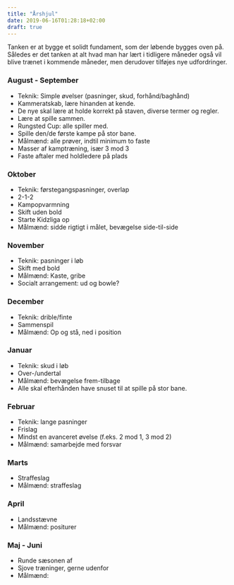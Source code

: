 ```yaml
---
title: "Årshjul"
date: 2019-06-16T01:28:18+02:00
draft: true
---
```


Tanken er at bygge et solidt fundament, som der løbende bygges oven på.
Således er det tanken at alt hvad man har lært i tidligere måneder
også vil blive trænet i kommende måneder, men derudover tilføjes
nye udfordringer.

### August - September
* Teknik: Simple øvelser (pasninger, skud, forhånd/baghånd)  
* Kammeratskab, lære hinanden at kende.
* De nye skal lære at holde korrekt på staven, diverse termer og regler.
* Lære at spille sammen.
* Rungsted Cup: alle spiller med.
* Spille den/de første kampe på stor bane.
* Målmænd: alle prøver, indtil minimum to faste
* Masser af kamptræning, især 3 mod 3
* Faste aftaler med holdledere på plads

### Oktober
* Teknik: førstegangspasninger, overlap
* 2-1-2
* Kampopvarmning
* Skift uden bold
* Starte Kidzliga op
* Målmænd: sidde rigtigt i målet, bevægelse side-til-side

### November
* Teknik: pasninger i løb
* Skift med bold
* Målmænd: Kaste, gribe
* Socialt arrangement: ud og bowle?

### December
* Teknik: drible/finte
* Sammenspil
* Målmænd: Op og stå, ned i position

### Januar
* Teknik: skud i løb
* Over-/undertal
* Målmænd: bevægelse frem-tilbage
* Alle skal efterhånden have snuset til at spille på stor bane.

### Februar
* Teknik: lange pasninger
* Frislag
* Mindst en avanceret øvelse (f.eks. 2 mod 1, 3 mod 2)
* Målmænd: samarbejde med forsvar

### Marts
* Straffeslag
* Målmænd: straffeslag

### April
* Landsstævne
* Målmænd: positurer

### Maj - Juni
* Runde sæsonen af
* Sjove træninger, gerne udenfor
* Målmænd: 
